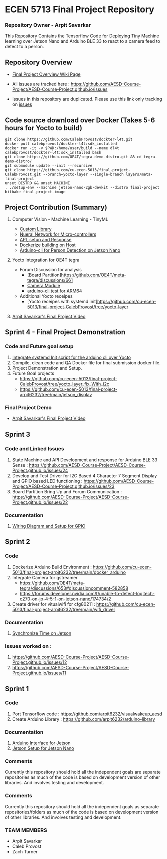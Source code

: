 # ECEN 5713 Final Project Repository 

### Repository Owner - Arpit Savarkar 

This Repository Contains the Tensorflow Code for Deploying Tiny Machine learning over Jetson Nano and Arduino BLE 33 to react to a camera feed to detect to a person. 

## Repository Overview 
- [Final Project Overview Wiki Page](https://github.com/AESD-Course-Project/AESD-Course-Project.github.io/wiki/Project-Overview)

- All issues are tracked here : https://github.com/AESD-Course-Project/AESD-Course-Project.github.io/issues

- Issues in this repository are duplicated. Please use this link only tracking on [issues](https://github.com/AESD-Course-Project/AESD-Course-Project.github.io/issues)

## Code source download over Docker (Takes 5-6 hours for Yocto to build)
```
git clone https://github.com/CalebProvost/dockter-l4t.git
docker pull calebprovost/dockter-l4t:sdk_installed
docker run -it -v $PWD:/home/user/build --name dl4t calebprovost/dockter-l4t:sdk_installed bash
git clone https://github.com/OE4T/tegra-demo-distro.git && cd tegra-demo-distro/
git submodule update --init --recursive
git clone https://github.com/cu-ecen-5013/final-project-CalebProvost.git --branch=yocto-layer --single-branch layers/meta-final-project
unset DISTRO && unset MACHINE
. ./setup-env --machine jetson-nano-2gb-devkit --distro final-project
bitbake final-project-image
```

## Project Contribution (Summary)
1. Computer Vision - Machine Learning - TinyML 
    - [Custom Library](https://github.com/arpit6232/arduino-library)
    - [Nueral Network for Micro-controllers](https://github.com/arpit6232/visualwakeup_aesd)
    - [API, setup and Response](https://github.com/AESD-Course-Project/AESD-Course-Project.github.io/issues/24)
    - [Dockerize building on Host](https://hub.docker.com/repository/docker/arpit6232/arduino_cli)
    - [Arduino-cli for Person Detection on Jetson Nano](https://github.com/cu-ecen-5013/final-project-arpit6232/blob/0d40fbcefad26e7cc435347949e6527a70a7e3b1/cli.sh)

2. Yocto Integration for OE4T tegra 
    - Forum Discussion for analysis
        - [Board Partition]https://github.com/OE4T/meta-tegra/discussions/661
        - [Camera Module](https://github.com/OE4T/meta-tegra/discussions/653)
        - [arduino-cli test for ARM64](https://github.com/arduino/ArduinoCore-mbed/issues/176)
    - Additional Yocto receipes 
        - [Yocto receipes with systemd init]https://github.com/cu-ecen-5013/final-project-CalebProvost/tree/yocto-layer

3. [Arpit Savarkar's Final Project Video](https://github.com/AESD-Course-Project/AESD-Course-Project.github.io/wiki/Arpit-Savarkar's-Final-Project-Video)


## Sprint 4 - Final Project Demonstration 

### Code and Future goal setup

1. [Integrate systemd Init script for the arduino cli over Yocto](https://github.com/cu-ecen-5013/final-project-CalebProvost/commit/1638714ecaf2a8d41b95062672a6b2827731ebb1)
2. Compile, clean code and QA Docker file for final submission docker file.
3. Project Demonstration and Setup.
4. Future Goal projects
    - https://github.com/cu-ecen-5013/final-project-CalebProvost/tree/yocto_layer_fix_With_i2c
    - https://github.com/cu-ecen-5013/final-project-arpit6232/tree/main/jetson_display

### Final Project Demo 
- [Arpit Savarkar's Final Project Video](https://github.com/AESD-Course-Project/AESD-Course-Project.github.io/wiki/Arpit-Savarkar's-Final-Project-Video)

## Sprint 3

### Code and Linked Issues
1. State Machine and API Development and response for Arduino BLE 33 Sense : https://github.com/AESD-Course-Project/AESD-Course-Project.github.io/issues/24
2. Develop and Test Driver for I2C Based 4 Character 7 Segment Display and GPIO based LED functioning : https://github.com/AESD-Course-Project/AESD-Course-Project.github.io/issues/23
3. Board Partition Bring Up and Forum Communication : https://github.com/AESD-Course-Project/AESD-Course-Project.github.io/issues/22

### Documentation 
1. [Wiring Diagram and Setup for GPIO](https://github.com/AESD-Course-Project/AESD-Course-Project.github.io/blob/master/src/GPIO_setup.md)

## Sprint 2 

### Code
1. Dockerize Arduino Build Environment : https://github.com/cu-ecen-5013/final-project-arpit6232/tree/main/docker_arduino
2. Integrate Camera for gstreamer 
    - https://github.com/OE4T/meta-tegra/discussions/653#discussioncomment-582858
    - https://forums.developer.nvidia.com/t/unable-to-detect-logitech-c270-on-jp-4-5-1-on-jetson-nano/174734/2
3. Create driver for vitualwifi for cfg80211 : https://github.com/cu-ecen-5013/final-project-arpit6232/tree/main/wifi_driver

### Documentation
1. [Synchronize Time on Jetson](https://github.com/cu-ecen-5013/final-project-arpit6232/blob/reset_jetson_time/date-sync.md)

### Issues worked on :
1. https://github.com/AESD-Course-Project/AESD-Course-Project.github.io/issues/12
2. https://github.com/AESD-Course-Project/AESD-Course-Project.github.io/issues/11

## Sprint 1 

### Code
1. Port Tensorflow code : https://github.com/arpit6232/visualwakeup_aesd
2. Create Arduino Library : https://github.com/arpit6232/arduino-library

### Documentation
1. [Arduino Interface for Jetson](docs/arduino_setup.md)
2. [Jetson Setup for Jetson Nano](install_jetson_yocto.md)

### Comments 
Currently this repository should hold all the independent goals are separate repositories as much of the code is based on development version of other libraries. And involves testing and development. 


### Comments 
Currently this repository should hold all the independent goals as separate repositories/folders as much of the code is based on development version of other libraries. And involves testing and development. 

### TEAM MEMBERS 
- Arpit Savarkar 
- Caleb Provost 
- Zach Turner 
